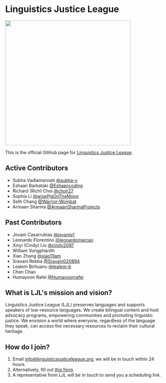 # Linguistics Justice League
<img src="https://github.com/opennlplabs/.github/assets/71041442/68154003-0356-4ab7-b591-302e15f8041b" width="400">

This is the official GitHub page for [Linguistics Justice League](https://linguisticsjusticeleague.org/). 

## Active Contributors
- Subha Vadlamannati [@subha-v](https://github.com/subha-v)
- Eshaan Barkataki [@Eshaancoding](https://github.com/Eshaancoding)
- Richard (Rich) Choi [@choir27](https://github.com/choir27)
- Sophia Li [@wisePigOnTheMoon](https://github.com/wisePigOnTheMoon)
- Seth Chang [@Warrior-Wombat](https://github.com/Warrior-Wombat)
- Armaan Sharma [@ArmaanSharmaProjects](https://github.com/ArmaanSharmaProjects)

## Past Contributors
- Jovani Casarrubias [@jovaniq1](https://github.com/jovaniq1)
- Leonardo Florentino [@leonardomarcao](https://github.com/leonardomarcao)
- Xinyi (Cindy) Liu [@cindy2097](https://github.com/cindy2097) 
- William Vongphanith
- Xiao Zhang [@xiao11lam](https://github.com/xiao11lam)
- Sravani Rebba [@Sravani020894](https://github.com/Sravani020894)
- Lealem Birhuanu [@lealem-b](https://github.com/lealem-b)
- Chen Chao
- Humayoon Rafei [@Humayoonrafei](https://github.com/humayoonrafei)

## What is LJL's mission and vision?
Linguistics Justice League (LJL) preserves languages and supports speakers of low-resource languages. We create bilingual content and host advocacy programs, empowering communities and promoting linguistic justice. We envision a world where everyone, regardless of the language they speak, can access the necessary resources to reclaim their cultural heritage.

## How do I join?
1. Email info@linguisticsjusticeleague.org, we will be in touch within 24 hours.
2. Alternatively, fill out [this form](https://forms.gle/ATPpNcuB6vX18aQj6).
3. A representative from LJL will be in touch to send you a scheduling link.
